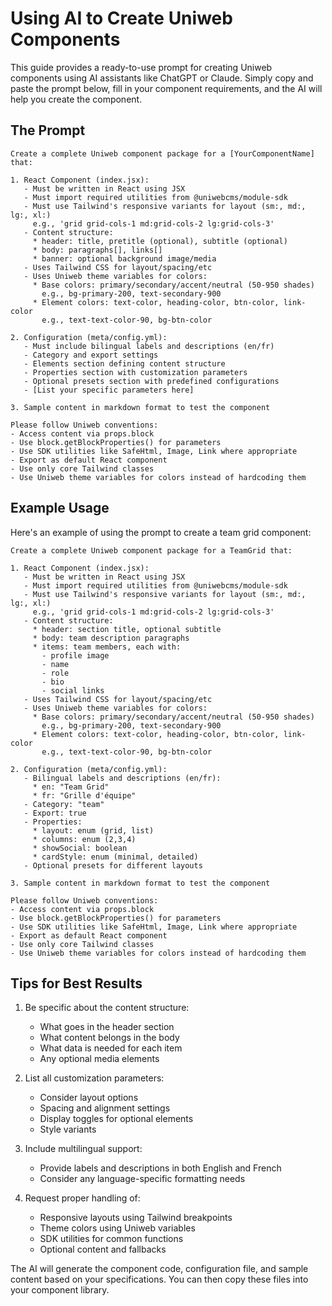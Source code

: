 # Using AI to Create Uniweb Components

This guide provides a ready-to-use prompt for creating Uniweb components using AI assistants like ChatGPT or Claude. Simply copy and paste the prompt below, fill in your component requirements, and the AI will help you create the component.

## The Prompt

```
Create a complete Uniweb component package for a [YourComponentName] that:

1. React Component (index.jsx):
   - Must be written in React using JSX
   - Must import required utilities from @uniwebcms/module-sdk
   - Must use Tailwind's responsive variants for layout (sm:, md:, lg:, xl:)
     e.g., 'grid grid-cols-1 md:grid-cols-2 lg:grid-cols-3'
   - Content structure:
     * header: title, pretitle (optional), subtitle (optional)
     * body: paragraphs[], links[]
     * banner: optional background image/media
   - Uses Tailwind CSS for layout/spacing/etc
   - Uses Uniweb theme variables for colors:
     * Base colors: primary/secondary/accent/neutral (50-950 shades)
       e.g., bg-primary-200, text-secondary-900
     * Element colors: text-color, heading-color, btn-color, link-color
       e.g., text-text-color-90, bg-btn-color

2. Configuration (meta/config.yml):
   - Must include bilingual labels and descriptions (en/fr)
   - Category and export settings
   - Elements section defining content structure
   - Properties section with customization parameters
   - Optional presets section with predefined configurations
   - [List your specific parameters here]

3. Sample content in markdown format to test the component

Please follow Uniweb conventions:
- Access content via props.block
- Use block.getBlockProperties() for parameters
- Use SDK utilities like SafeHtml, Image, Link where appropriate
- Export as default React component
- Use only core Tailwind classes
- Use Uniweb theme variables for colors instead of hardcoding them
```

## Example Usage

Here's an example of using the prompt to create a team grid component:

```
Create a complete Uniweb component package for a TeamGrid that:

1. React Component (index.jsx):
   - Must be written in React using JSX
   - Must import required utilities from @uniwebcms/module-sdk
   - Must use Tailwind's responsive variants for layout (sm:, md:, lg:, xl:)
     e.g., 'grid grid-cols-1 md:grid-cols-2 lg:grid-cols-3'
   - Content structure:
     * header: section title, optional subtitle
     * body: team description paragraphs
     * items: team members, each with:
       - profile image
       - name
       - role
       - bio
       - social links
   - Uses Tailwind CSS for layout/spacing/etc
   - Uses Uniweb theme variables for colors:
     * Base colors: primary/secondary/accent/neutral (50-950 shades)
       e.g., bg-primary-200, text-secondary-900
     * Element colors: text-color, heading-color, btn-color, link-color
       e.g., text-text-color-90, bg-btn-color

2. Configuration (meta/config.yml):
   - Bilingual labels and descriptions (en/fr):
     * en: "Team Grid"
     * fr: "Grille d'équipe"
   - Category: "team"
   - Export: true
   - Properties:
     * layout: enum (grid, list)
     * columns: enum (2,3,4)
     * showSocial: boolean
     * cardStyle: enum (minimal, detailed)
   - Optional presets for different layouts

3. Sample content in markdown format to test the component

Please follow Uniweb conventions:
- Access content via props.block
- Use block.getBlockProperties() for parameters
- Use SDK utilities like SafeHtml, Image, Link where appropriate
- Export as default React component
- Use only core Tailwind classes
- Use Uniweb theme variables for colors instead of hardcoding them
```

## Tips for Best Results

1. Be specific about the content structure:
   - What goes in the header section
   - What content belongs in the body
   - What data is needed for each item
   - Any optional media elements

2. List all customization parameters:
   - Consider layout options
   - Spacing and alignment settings
   - Display toggles for optional elements
   - Style variants

3. Include multilingual support:
   - Provide labels and descriptions in both English and French
   - Consider any language-specific formatting needs

4. Request proper handling of:
   - Responsive layouts using Tailwind breakpoints
   - Theme colors using Uniweb variables
   - SDK utilities for common functions
   - Optional content and fallbacks

The AI will generate the component code, configuration file, and sample content based on your specifications. You can then copy these files into your component library.